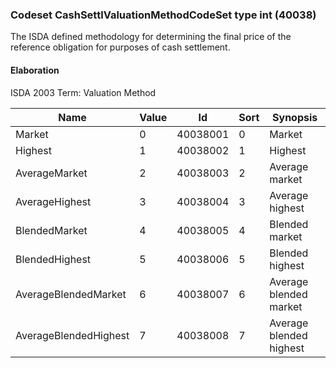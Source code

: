 ### Codeset CashSettlValuationMethodCodeSet type int (40038)

The ISDA defined methodology for determining the final price of the reference obligation for purposes of cash settlement.

#### Elaboration

ISDA 2003 Term: Valuation Method

| Name                  | Value | Id       | Sort | Synopsis                |
|-----------------------|-------|----------|------|-------------------------|
| Market                | 0     | 40038001 | 0    | Market                  |
| Highest               | 1     | 40038002 | 1    | Highest                 |
| AverageMarket         | 2     | 40038003 | 2    | Average market          |
| AverageHighest        | 3     | 40038004 | 3    | Average highest         |
| BlendedMarket         | 4     | 40038005 | 4    | Blended market          |
| BlendedHighest        | 5     | 40038006 | 5    | Blended highest         |
| AverageBlendedMarket  | 6     | 40038007 | 6    | Average blended market  |
| AverageBlendedHighest | 7     | 40038008 | 7    | Average blended highest |

